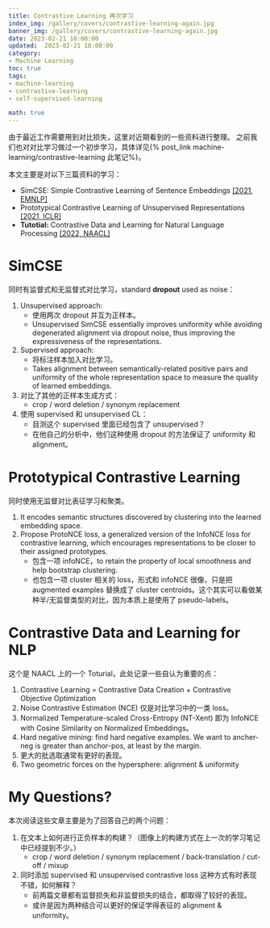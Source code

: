 ```yaml
---
title: Contrastive Learning 再次学习
index_img: /gallery/covers/contrastive-learning-again.jpg
banner_img: /gallery/covers/contrastive-learning-again.jpg
date: 2023-02-21 18:00:00
updated:  2023-02-21 18:00:00
category: 
- Machine Learning
toc: true
tags: 
- machine-learning
- contrastive-learning
- self-supervised-learning

math: true
---
```

<!-- omit in toc -->

由于最近工作需要用到对比损失，这里对近期看到的一些资料进行整理。
之前我们也对对比学习做过一个初步学习，具体详见{% post_link machine-learning/contrastive-learning 此笔记%}。

<!-- more -->

本文主要是对以下三篇资料的学习：
- SimCSE: Simple Contrastive Learning of Sentence Embeddings [[2021, EMNLP]](https://arxiv.org/pdf/2104.08821.pdf)
- Prototypical Contrastive Learning of Unsupervised Representations [[2021, ICLR]](https://arxiv.org/pdf/2005.04966.pdf)
- **Tutotial:** Contrastive Data and Learning for Natural Language Processing [[2022, NAACL]](https://contrastive-nlp-tutorial.github.io/files/contrastive_nlp_tutorial.pdf)

# SimCSE

同时有监督式和无监督式对比学习，standard **dropout** used as noise：
1. Unsupervised approach:
   - 使用两次 dropout 并互为正样本。
   - Unsupervised SimCSE essentially improves uniformity while avoiding degenerated alignment via dropout noise, thus improving the expressiveness of the representations.
2. Supervised approach:
   - 将标注样本加入对比学习。
   - Takes alignment between semantically-related positive pairs and uniformity of the whole representation space to measure the quality of learned embeddings.
3. 对比了其他的正样本生成方式：
   -  crop / word deletion / synonym replacement
4. 使用 supervised  和 unsupervised CL：
   - 目测这个 supervised 里面已经包含了 unsupervised？
   - 在他自己的分析中，他们这种使用 dropout 的方法保证了 uniformity 和 alignment。

# Prototypical Contrastive Learning

同时使用无监督对比表征学习和聚类。
1. It encodes semantic structures discovered by clustering into the learned embedding space.
2. Propose ProtoNCE loss, a generalized version of the InfoNCE loss for contrastive learning, which encourages representations to be closer to their assigned prototypes.
   - 包含一项 infoNCE，to retain the property of local smoothness and help bootstrap clustering.
   - 也包含一项 cluster 相关的 loss，形式和 infoNCE 很像，只是把 augmented examples 替换成了 cluster centroids。这个其实可以看做某种半/无监督类型的对比，因为本质上是使用了 pseudo-labels。

# Contrastive Data and Learning for NLP

这个是 NAACL 上的一个 Toturial，此处记录一些自认为重要的点：
1. Contrastive Learning = Contrastive Data Creation + Contrastive Objective Optimization
2. Noise Contrastive Estimation (NCE) 仅是对比学习中的一类 loss。
3. Normalized Temperature-scaled Cross-Entropy (NT-Xent) 即为 InfoNCE with Cosine Similarity on Normalized Embeddings。
4. Hard negative mining: find hard negative examples. We want to ancher-neg is greater than anchor-pos, at least by the margin.
5. 更大的批选取通常有更好的表现。
6. Two geometric forces on the hypersphere: alignment & uniformity

# My Questions?

本次阅读这些文章主要是为了回答自己的两个问题：
1. 在文本上如何进行正负样本的构建？（图像上的构建方式在上一次的学习笔记中已经提到不少。）
   - crop / word deletion / synonym replacement / back-translation / cut-off / mixup
2. 同时添加 supervised 和 unsupervised contrastive loss 这种方式有时表现不错，如何解释？
   - 前两篇文章都有监督损失和非监督损失的结合，都取得了较好的表现。
   - 或许是因为两种结合可以更好的保证学得表征的 alignment & uniformity。
